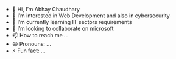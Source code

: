 - 👋 Hi, I’m Abhay Chaudhary
- 👀 I’m interested in Web Development and also in cybersecurity
- 🌱 I’m currently learning IT sectors requirements 
- 💞️ I’m looking to collaborate on microsoft
- 📫 How to reach me ...
- 😄 Pronouns: ...
- ⚡ Fun fact: ...

<!---
AKAcademy/AKAcademy is a ✨ special ✨ repository because its `README.md` (this file) appears on your GitHub profile.
You can click the Preview link to take a look at your changes.
--->
